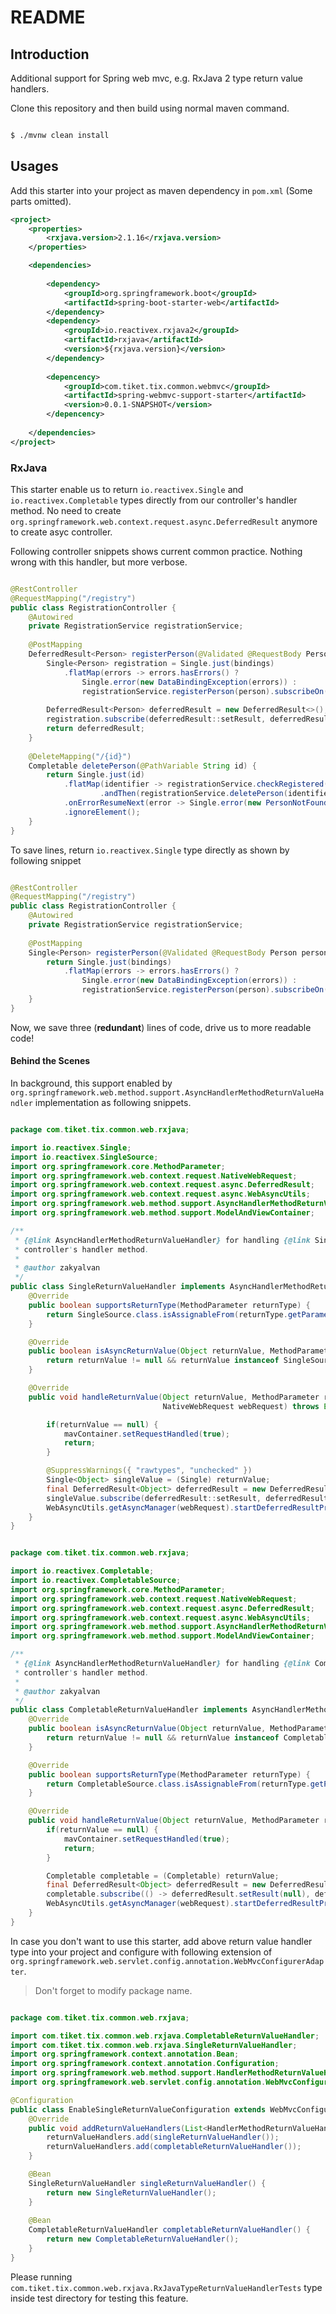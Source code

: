 # README

## Introduction

Additional support for Spring web mvc, e.g. RxJava 2 type return value handlers.

Clone this repository and then build using normal maven command.

```sh

$ ./mvnw clean install

```

## Usages

Add this starter into your project as maven dependency in ```pom.xml``` (Some parts omitted).

```xml
<project>
    <properties>
        <rxjava.version>2.1.16</rxjava.version>
    </properties>

    <dependencies>
        
        <dependency>
            <groupId>org.springframework.boot</groupId>
            <artifactId>spring-boot-starter-web</artifactId>
        </dependency>
        <dependency>
            <groupId>io.reactivex.rxjava2</groupId>
            <artifactId>rxjava</artifactId>
            <version>${rxjava.version}</version>
        </dependency>
    
        <depencency>
            <groupId>com.tiket.tix.common.webmvc</groupId>
            <artifactId>spring-webmvc-support-starter</artifactId>
            <version>0.0.1-SNAPSHOT</version>
        </depencency>
        
    </dependencies>
</project>

```

### RxJava

This starter enable us to return ```io.reactivex.Single``` and ```io.reactivex.Completable``` types directly from our controller's handler method. No need to create ```org.springframework.web.context.request.async.DeferredResult``` anymore to create asyc controller.

Following controller snippets shows current common practice. Nothing wrong with this handler, but more verbose.

```java

@RestController
@RequestMapping("/registry")
public class RegistrationController {
    @Autowired
    private RegistrationService registrationService;
    
    @PostMapping
    DeferredResult<Person> registerPerson(@Validated @RequestBody Person person, BindingResult bindings) {
        Single<Person> registration = Single.just(bindings)
            .flatMap(errors -> errors.hasErrors() ? 
                Single.error(new DataBindingException(errors)) : 
                registrationService.registerPerson(person).subscribeOn(Schedulers.io()));
        
        DeferredResult<Person> deferredResult = new DeferredResult<>();
        registration.subscribe(deferredResult::setResult, deferredResult::setErrorResult);
        return deferredResult;
    }
    
    @DeleteMapping("/{id}")
    Completable deletePerson(@PathVariable String id) { 
        return Single.just(id)
            .flatMap(identifier -> registrationService.checkRegistered(identifier)
                    .andThen(registrationService.deletePerson(identifier).toSingle(() -> identifier)))
            .onErrorResumeNext(error -> Single.error(new PersonNotFoundException(error)))
            .ignoreElement(); 
    }
}

```

To save lines, return ```io.reactivex.Single``` type directly as shown by following snippet

```java

@RestController
@RequestMapping("/registry")
public class RegistrationController {
    @Autowired
    private RegistrationService registrationService;
    
    @PostMapping
    Single<Person> registerPerson(@Validated @RequestBody Person person, BindingResult bindings) {
        return Single.just(bindings)
            .flatMap(errors -> errors.hasErrors() ? 
                Single.error(new DataBindingException(errors)) : 
                registrationService.registerPerson(person).subscribeOn(Schedulers.io()));
    }
}

```

Now, we save three (__redundant__) lines of code, drive us to more readable code!

#### Behind the Scenes

In background, this support enabled by ```org.springframework.web.method.support.AsyncHandlerMethodReturnValueHandler``` implementation as following snippets.

```java

package com.tiket.tix.common.web.rxjava;

import io.reactivex.Single;
import io.reactivex.SingleSource;
import org.springframework.core.MethodParameter;
import org.springframework.web.context.request.NativeWebRequest;
import org.springframework.web.context.request.async.DeferredResult;
import org.springframework.web.context.request.async.WebAsyncUtils;
import org.springframework.web.method.support.AsyncHandlerMethodReturnValueHandler;
import org.springframework.web.method.support.ModelAndViewContainer;

/**
 * {@link AsyncHandlerMethodReturnValueHandler} for handling {@link Single} returned by
 * controller's handler method.
 *
 * @author zakyalvan
 */
public class SingleReturnValueHandler implements AsyncHandlerMethodReturnValueHandler {
    @Override
    public boolean supportsReturnType(MethodParameter returnType) {
        return SingleSource.class.isAssignableFrom(returnType.getParameterType());
    }

    @Override
    public boolean isAsyncReturnValue(Object returnValue, MethodParameter returnType) {
        return returnValue != null && returnValue instanceof SingleSource;
    }

    @Override
    public void handleReturnValue(Object returnValue, MethodParameter returnType, ModelAndViewContainer mavContainer,
                                  NativeWebRequest webRequest) throws Exception {

        if(returnValue == null) {
            mavContainer.setRequestHandled(true);
            return;
        }

        @SuppressWarnings({ "rawtypes", "unchecked" })
        Single<Object> singleValue = (Single) returnValue;
        final DeferredResult<Object> deferredResult = new DeferredResult<>();
        singleValue.subscribe(deferredResult::setResult, deferredResult::setErrorResult);
        WebAsyncUtils.getAsyncManager(webRequest).startDeferredResultProcessing(deferredResult, mavContainer);
    }
}

```

```java

package com.tiket.tix.common.web.rxjava;

import io.reactivex.Completable;
import io.reactivex.CompletableSource;
import org.springframework.core.MethodParameter;
import org.springframework.web.context.request.NativeWebRequest;
import org.springframework.web.context.request.async.DeferredResult;
import org.springframework.web.context.request.async.WebAsyncUtils;
import org.springframework.web.method.support.AsyncHandlerMethodReturnValueHandler;
import org.springframework.web.method.support.ModelAndViewContainer;

/**
 * {@link AsyncHandlerMethodReturnValueHandler} for handling {@link Completable} returned by
 * controller's handler method.
 *
 * @author zakyalvan
 */
public class CompletableReturnValueHandler implements AsyncHandlerMethodReturnValueHandler {
    @Override
    public boolean isAsyncReturnValue(Object returnValue, MethodParameter returnType) {
        return returnValue != null && returnValue instanceof CompletableSource;
    }

    @Override
    public boolean supportsReturnType(MethodParameter returnType) {
        return CompletableSource.class.isAssignableFrom(returnType.getParameterType());
    }

    @Override
    public void handleReturnValue(Object returnValue, MethodParameter returnType, ModelAndViewContainer mavContainer, NativeWebRequest webRequest) throws Exception {
        if(returnValue == null) {
            mavContainer.setRequestHandled(true);
            return;
        }

        Completable completable = (Completable) returnValue;
        final DeferredResult<Object> deferredResult = new DeferredResult<>();
        completable.subscribe(() -> deferredResult.setResult(null), deferredResult::setErrorResult);
        WebAsyncUtils.getAsyncManager(webRequest).startDeferredResultProcessing(deferredResult, mavContainer);
    }
}


```

In case you don't want to use this starter, add above return value handler type into your project and configure with following extension of ```org.springframework.web.servlet.config.annotation.WebMvcConfigurerAdapter```.

> Don't forget to modify package name.

```java

package com.tiket.tix.common.web.rxjava;

import com.tiket.tix.common.web.rxjava.CompletableReturnValueHandler;
import com.tiket.tix.common.web.rxjava.SingleReturnValueHandler;
import org.springframework.context.annotation.Bean;
import org.springframework.context.annotation.Configuration;
import org.springframework.web.method.support.HandlerMethodReturnValueHandler;
import org.springframework.web.servlet.config.annotation.WebMvcConfigurerAdapter;

@Configuration
public class EnableSingleReturnValueConfiguration extends WebMvcConfigurerAdapter { 
    @Override
    public void addReturnValueHandlers(List<HandlerMethodReturnValueHandler> returnValueHandlers) { 
        returnValueHandlers.add(singleReturnValueHandler());
        returnValueHandlers.add(completableReturnValueHandler());
    }

    @Bean
    SingleReturnValueHandler singleReturnValueHandler() {
        return new SingleReturnValueHandler();
    }
    
    @Bean
    CompletableReturnValueHandler completableReturnValueHandler() {
        return new CompletableReturnValueHandler();
    }
}

```

Please running ```com.tiket.tix.common.web.rxjava.RxJavaTypeReturnValueHandlerTests``` type inside test directory for testing this feature.